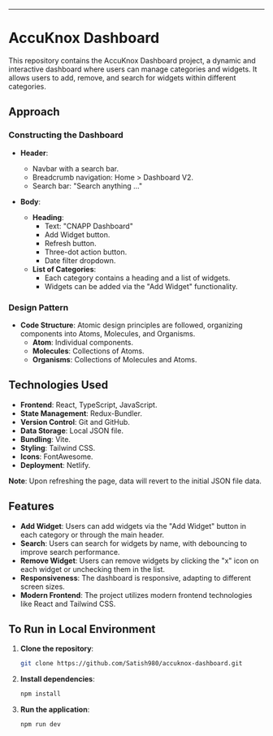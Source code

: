 ---

# AccuKnox Dashboard

This repository contains the AccuKnox Dashboard project, a dynamic and interactive dashboard where users can manage categories and widgets. It allows users to add, remove, and search for widgets within different categories.

## Approach

### Constructing the Dashboard

- **Header**:
    - Navbar with a search bar.
    - Breadcrumb navigation: Home > Dashboard V2.
    - Search bar: "Search anything ..."

- **Body**:
    - **Heading**:
        - Text: "CNAPP Dashboard"
        - Add Widget button.
        - Refresh button.
        - Three-dot action button.
        - Date filter dropdown.
    - **List of Categories**:
        - Each category contains a heading and a list of widgets.
        - Widgets can be added via the "Add Widget" functionality.

### Design Pattern

- **Code Structure**: Atomic design principles are followed, organizing components into Atoms, Molecules, and Organisms.
    - **Atom**: Individual components.
    - **Molecules**: Collections of Atoms.
    - **Organisms**: Collections of Molecules and Atoms.

## Technologies Used

- **Frontend**: React, TypeScript, JavaScript.
- **State Management**: Redux-Bundler.
- **Version Control**: Git and GitHub.
- **Data Storage**: Local JSON file.
- **Bundling**: Vite.
- **Styling**: Tailwind CSS.
- **Icons**: FontAwesome.
- **Deployment**: Netlify.

**Note**: Upon refreshing the page, data will revert to the initial JSON file data.

## Features

- **Add Widget**: Users can add widgets via the "Add Widget" button in each category or through the main header.
- **Search**: Users can search for widgets by name, with debouncing to improve search performance.
- **Remove Widget**: Users can remove widgets by clicking the "x" icon on each widget or unchecking them in the list.
- **Responsiveness**: The dashboard is responsive, adapting to different screen sizes.
- **Modern Frontend**: The project utilizes modern frontend technologies like React and Tailwind CSS.

## To Run in Local Environment

1. **Clone the repository**:
    ```bash
    git clone https://github.com/Satish980/accuknox-dashboard.git
    ```
2. **Install dependencies**:
    ```bash
    npm install
    ```
3. **Run the application**:
    ```bash
    npm run dev
    ```

